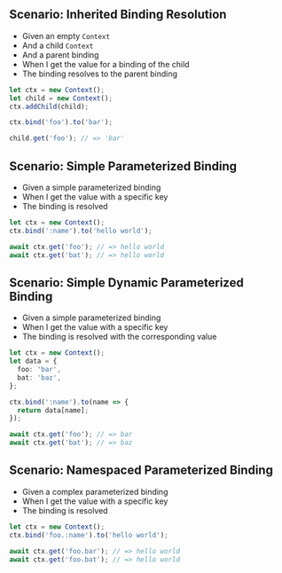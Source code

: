 ## Scenario: Inherited Binding Resolution

* Given an empty `Context`
* And a child `Context`
* And a parent binding
* When I get the value for a binding of the child
* The binding resolves to the parent binding

```ts
let ctx = new Context();
let child = new Context();
ctx.addChild(child);

ctx.bind('foo').to('bar');

child.get('foo'); // => 'bar'
```

## Scenario: Simple Parameterized Binding

* Given a simple parameterized binding
* When I get the value with a specific key
* The binding is resolved

```ts
let ctx = new Context();
ctx.bind(':name').to('hello world');

await ctx.get('foo'); // => hello world
await ctx.get('bat'); // => hello world
```

## Scenario: Simple Dynamic Parameterized Binding

* Given a simple parameterized binding
* When I get the value with a specific key
* The binding is resolved with the corresponding value

```ts
let ctx = new Context();
let data = {
  foo: 'bar',
  bat: 'baz',
};

ctx.bind(':name').to(name => {
  return data[name];
});

await ctx.get('foo'); // => bar
await ctx.get('bat'); // => baz
```

## Scenario: Namespaced Parameterized Binding

* Given a complex parameterized binding
* When I get the value with a specific key
* The binding is resolved

```ts
let ctx = new Context();
ctx.bind('foo.:name').to('hello world');

await ctx.get('foo.bar'); // => hello world
await ctx.get('foo.bat'); // => hello world
```
